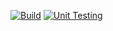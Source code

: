 [![Build](https://github.com/8Vaish/M2-EmbSys/actions/workflows/Build.yml/badge.svg)](https://github.com/8Vaish/M2-EmbSys/actions/workflows/Build.yml)
[![Unit Testing](https://github.com/8Vaish/M2-EmbSys/actions/workflows/Unit%20Testing.yml/badge.svg)](https://github.com/8Vaish/M2-EmbSys/actions/workflows/Unit%20Testing.yml)
